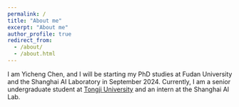```yaml
---
permalink: /
title: "About me"
excerpt: "About me"
author_profile: true
redirect_from: 
  - /about/
  - /about.html
---
```


I am Yicheng Chen, and I will be starting my PhD studies at Fudan University and the Shanghai AI Laboratory in September 2024. Currently, I am a senior undergraduate student at [Tongji University](https://www.tongji.edu.cn/) and an intern at the Shanghai AI Lab.